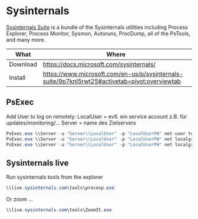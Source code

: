 # Sysinternals

[Sysinternals Suite](https://www.microsoft.com/en-us/p/sysinternals-suite/9p7knl5rwt25#activetab=pivot:overviewtab) is a bundle of the Sysinternals utilities including Process Explorer, Process Monitor, Sysmon, Autoruns, ProcDump, all of the PsTools, and many more.

| What          | Where                                                                                           |
|---------------|-------------------------------------------------------------------------------------------------|
| Download      | <https://docs.microsoft.com/sysinternals/>                                                      |
| Install       | <https://www.microsoft.com/en-us/p/sysinternals-suite/9p7knl5rwt25#activetab=pivot:overviewtab> |

## PsExec

Add User to log on remotely:
LocalUser = evtl. ein service account z.B. für updates/monitoring/…
Server = name des Zielservers

``` ps1
PsExec.exe \\Server -u "Server\\LocalUser" -p "LocalUserPW" net user testuser2 Passw0rd1 /add
PsExec.exe \\Server -u "Server\\LocalUser" -p "LocalUserPW" net localgroup "Administrators" testuser /add
PsExec.exe \\Server -u "Server\\LocalUser" -p "LocalUserPW" net localgroup "Remote Desktop Users" testuser /add
```

## Sysinternals live

Run sysinternals tools from the explorer

``` ps1
\\live.sysinternals.com\tools\procexp.exe
```

Or zoom ...

``` ps1
\\live.sysinternals.com\tools\ZoomIt.exe
```
